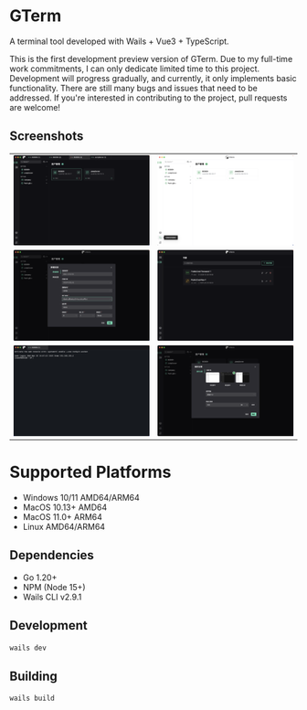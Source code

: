 # GTerm

A terminal tool developed with Wails + Vue3 + TypeScript.

This is the first development preview version of GTerm. Due to my full-time work commitments, I can only dedicate limited time to this project. Development will progress gradually, and currently, it only implements basic functionality. There are still many bugs and issues that need to be addressed. If you're interested in contributing to the project, pull requests are welcome!

## Screenshots

<table>
<tr>
<td><img src="docs/preview/main-dark.png" alt="Dark Mode Main Interface" width="400"/></td>
<td><img src="docs/preview/main-light.png" alt="Light Mode Main Interface" width="400"/></td>
</tr>
<tr>
<td><img src="docs/preview/new-conn-dark.png" alt="New Connection Dialog" width="400"/></td>
<td><img src="docs/preview/new-cred-dark.png" alt="New Credentials Dialog" width="400"/></td>
</tr>
<tr>
<td><img src="docs/preview/session-dark.png" alt="Session Management" width="400"/></td>
<td><img src="docs/preview/perf-dark.png" alt="Performance Monitoring" width="400"/></td>
</tr>
</table>

# Supported Platforms

- Windows 10/11 AMD64/ARM64
- MacOS 10.13+ AMD64
- MacOS 11.0+ ARM64
- Linux AMD64/ARM64

## Dependencies

- Go 1.20+
- NPM (Node 15+)
- Wails CLI v2.9.1

## Development

```bash
wails dev
```

## Building

```bash
wails build
```

